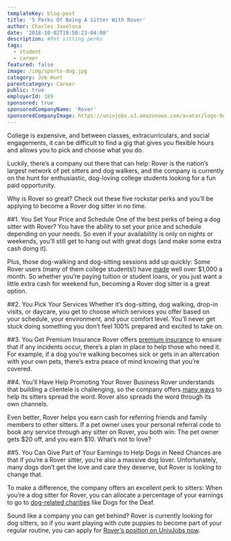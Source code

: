 ```yaml
---
templateKey: blog-post
title: '5 Perks Of Being A Sitter With Rover'
author: Charles Javelona
date: '2018-10-02T19:50:23-04:00'
description: #Pet sitting perks
tags:
  - student
  - career
featured: false
image: /img/sports-dog.jpg
category: Job Hunt
parentcategory: Career
public: true
employerId: 189
sponsored: true
sponsoredCompanyName: 'Rover'
sponsoredCompanyImage: https://univjobs.s3.amazonaws.com/avatar/logo-9aq9nzrcydt5b8qeomgvuxq0kyu7s46nc925q5gm1537561708300.png
---
```

College is expensive, and between classes, extracurriculars, and social engagements, it can be difficult to find a gig that gives you flexible hours and allows you to pick and choose what you do.

Luckily, there’s a company out there that can help: Rover is the nation’s largest network of pet sitters and dog walkers, and the company is currently on the hunt for enthusiastic, dog-loving college students looking for a fun paid opportunity.

Why is Rover so great? Check out these five rockstar perks and you’ll be applying to become a Rover dog sitter in no time.

##1. You Set Your Price and Schedule
One of the best perks of being a dog sitter with Rover? You have the ability to set your price and schedule depending on your needs. So even if your availability is only on nights or weekends, you’ll still get to hang out with great dogs (and make some extra cash doing it).

Plus, those dog-walking and dog-sitting sessions add up quickly: Some Rover users (many of them college students!) have [made](https://www.rover.com/blog/sitter-resources/premium-insurance-info/?utm_source=wayup&utm_campaign=rover-sponsored-post-2&utm_medium=blog) well over $1,000 a month. So whether you’re paying tuition or student loans, or you just want a little extra cash for weekend fun, becoming a Rover dog sitter is a great option.

##2. You Pick Your Services
Whether it’s dog-sitting, dog walking, drop-in visits, or daycare, you get to choose which services you offer based on your schedule, your environment, and your comfort level. You’ll never get stuck doing something you don’t feel 100% prepared and excited to take on.

##3. You Get Premium Insurance
Rover offers [premium insurance](https://www.rover.com/guarantee/us/) to ensure that if any incidents occur, there’s a plan in place to help those who need it. For example, if a dog you’re walking becomes sick or gets in an altercation with your own pets, there’s extra peace of mind knowing that you’re covered.

##4. You’ll Have Help Promoting Your Rover Business
Rover understands that building a clientele is challenging, so the company offers [many ways](https://www.rover.com/blog/sitter-resources/promote-rover-business/?utm_source=univjobs&utm_campaign=rover-sponsored-post-2&utm_medium=blog) to help its sitters spread the word. Rover also spreads the word through its own channels.

Even better, Rover helps you earn cash for referring friends and family members to other sitters. If a pet owner uses your personal referral code to book any service through any sitter on Rover, you both win: The pet owner gets $20 off, and you earn $10. What’s not to love?

##5. You Can Give Part of Your Earnings to Help Dogs in Need
Chances are that if you’re a Rover sitter, you’re also a massive dog lover. Unfortunately, many dogs don’t get the love and care they deserve, but Rover is looking to change that.

To make a difference, the company offers an excellent perk to sitters: When you’re a dog sitter for Rover, you can allocate a percentage of your earnings to go to [dog-related charities](https://www.rover.com/partners/?utm_source=univjobs&utm_campaign=rover-sponsored-post-2&utm_medium=blog) like Dogs for the Deaf.

Sound like a company you can get behind? Rover is currently looking for dog sitters, so if you want playing with cute puppies to become part of your regular routine, you can apply for [Rover’s position on UnivJobs now](https://univjobs.ca/companies/rover/).
